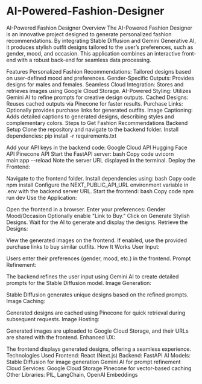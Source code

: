 # AI-Powered-Fashion-Designer

AI-Powered Fashion Designer
Overview
The AI-Powered Fashion Designer is an innovative project designed to generate personalized fashion recommendations. By integrating Stable Diffusion and Gemini Generative AI, it produces stylish outfit designs tailored to the user’s preferences, such as gender, mood, and occasion. This application combines an interactive front-end with a robust back-end for seamless data processing.

Features
Personalized Fashion Recommendations: Tailored designs based on user-defined mood and preferences.
Gender-Specific Outputs: Provides designs for males and females.
Seamless Cloud Integration: Stores and retrieves images using Google Cloud Storage.
AI-Powered Styling: Utilizes Gemini AI to refine prompts for creative design outputs.
Cached Designs: Reuses cached outputs via Pinecone for faster results.
Purchase Links: Optionally provides purchase links for generated outfits.
Image Captioning: Adds detailed captions to generated designs, describing styles and complementary colors.
Steps to Get Fashion Recommendations
Backend Setup
Clone the repository and navigate to the backend folder.
Install dependencies:
pip install -r requirements.txt

Add your API keys in the backend code:
Google Cloud API Hugging Face API Pinecone API Start the FastAPI server: bash Copy code uvicorn main:app --reload Note the server URL displayed in the terminal. Deploy the Frontend:

Navigate to the frontend folder. Install dependencies using: bash Copy code npm install Configure the NEXT_PUBLIC_API_URL environment variable in .env with the backend server URL. Start the frontend: bash Copy code npm run dev Use the Application:

Open the frontend in a browser. Enter your preferences: Gender Mood/Occasion Optionally enable "Link to Buy." Click on Generate Stylish Designs. Wait for the AI to generate and display the designs. Retrieve the Designs:

View the generated images on the frontend. If enabled, use the provided purchase links to buy similar outfits. How It Works User Input:

Users enter their preferences (gender, mood, etc.) in the frontend. Prompt Refinement:

The backend refines the user input using Gemini AI to create detailed prompts for the Stable Diffusion model. Image Generation:

Stable Diffusion generates unique designs based on the refined prompts. Image Caching:

Generated designs are cached using Pinecone for quick retrieval during subsequent requests. Image Hosting:

Generated images are uploaded to Google Cloud Storage, and their URLs are shared with the frontend. Enhanced UX:

The frontend displays generated designs, offering a seamless experience. Technologies Used Frontend: React (Next.js) Backend: FastAPI AI Models: Stable Diffusion for image generation Gemini AI for prompt refinement Cloud Services: Google Cloud Storage Pinecone for vector-based caching Other Libraries: PIL, LangChain, OpenAI Embeddings
